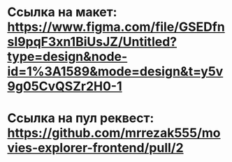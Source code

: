 # Ссылка на макет: https://www.figma.com/file/GSEDfnsI9pqF3xn1BiUsJZ/Untitled?type=design&node-id=1%3A1589&mode=design&t=y5v9g05CvQSZr2H0-1

# Ссылка на пул реквест: https://github.com/mrrezak555/movies-explorer-frontend/pull/2
